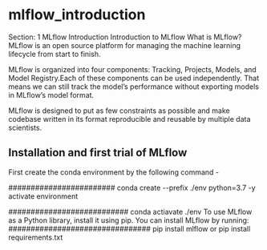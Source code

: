 # mlflow_introduction

Section: 1 MLflow Introduction
Introduction to MLflow
What is MLflow?
MLflow is an open source platform for managing the machine learning lifecycle from start to finish.

MLflow is organized into four components: Tracking, Projects, Models, and Model Registry.Each of these components can be used independently. That means we can still track the model’s performance without exporting models in MLflow’s model format.

MLflow is designed to put as few constraints as possible and make codebase written in its format reproducible and reusable by multiple data scientists.

## Installation and first trial of MLflow
First create the conda environment by the following command -

########################
conda create --prefix ./env python=3.7 -y
activate environment

###########################
conda actiavate ./env
To use MLflow as a Python library, install it using pip. You can install MLflow by running:
################################
pip install mlflow
or
pip install requirements.txt


